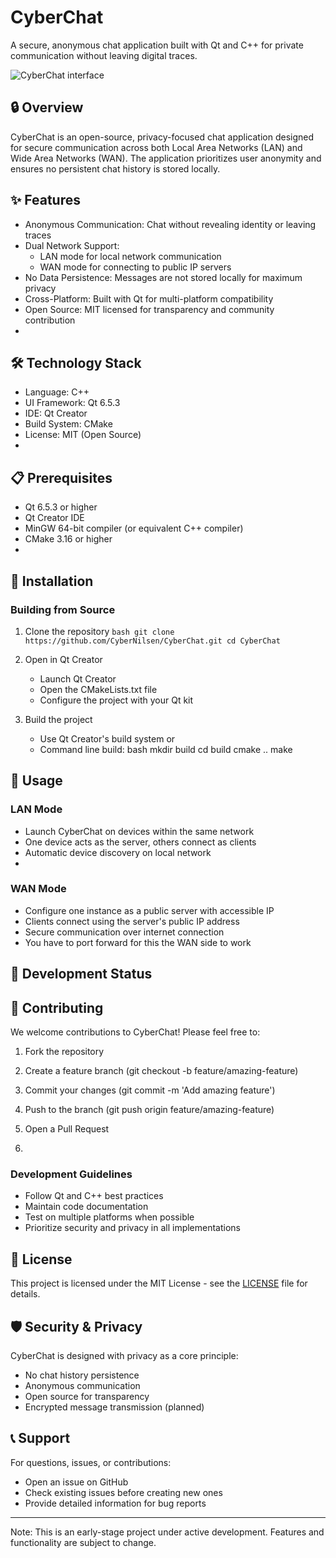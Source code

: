 # CyberChat
A secure, anonymous chat application built with Qt and C++ for private communication without leaving digital traces.

![CyberChat interface](https://github.com/user-attachments/assets/4d6c9d34-ddc8-4199-a083-eeffedfc0160)

## 🔒 Overview
CyberChat is an open-source, privacy-focused chat application designed for secure communication across both Local Area Networks (LAN) and Wide Area Networks (WAN). The application prioritizes user anonymity and ensures no persistent chat history is stored locally.

## ✨ Features
- Anonymous Communication: Chat without revealing identity or leaving traces
- Dual Network Support: 
  - LAN mode for local network communication
  - WAN mode for connecting to public IP servers
- No Data Persistence: Messages are not stored locally for maximum privacy
- Cross-Platform: Built with Qt for multi-platform compatibility
- Open Source: MIT licensed for transparency and community contribution
- 
## 🛠️ Technology Stack
- Language: C++
- UI Framework: Qt 6.5.3
- IDE: Qt Creator
- Build System: CMake
- License: MIT (Open Source)
- 
## 📋 Prerequisites
- Qt 6.5.3 or higher
- Qt Creator IDE
- MinGW 64-bit compiler (or equivalent C++ compiler)
- CMake 3.16 or higher
- 
## 🚀 Installation

### Building from Source
1. Clone the repository
   ``bash
   git clone https://github.com/CyberNilsen/CyberChat.git
   cd CyberChat``
   
2. Open in Qt Creator
   - Launch Qt Creator
   - Open the CMakeLists.txt file
   - Configure the project with your Qt kit
3. Build the project
   - Use Qt Creator's build system or
   - Command line build:
     bash
     mkdir build
     cd build
     cmake ..
     make
     
## 🎯 Usage

### LAN Mode
- Launch CyberChat on devices within the same network
- One device acts as the server, others connect as clients
- Automatic device discovery on local network
- 
### WAN Mode
- Configure one instance as a public server with accessible IP
- Clients connect using the server's public IP address
- Secure communication over internet connection
- You have to port forward for this the WAN side to work
## 🔧 Development Status

## 🤝 Contributing

We welcome contributions to CyberChat! Please feel free to:
1. Fork the repository
2. Create a feature branch (git checkout -b feature/amazing-feature)
3. Commit your changes (git commit -m 'Add amazing feature')
4. Push to the branch (git push origin feature/amazing-feature)
5. Open a Pull Request

6. 
### Development Guidelines
- Follow Qt and C++ best practices
- Maintain code documentation
- Test on multiple platforms when possible
- Prioritize security and privacy in all implementations
  
## 📄 License
This project is licensed under the MIT License - see the [LICENSE](LICENSE) file for details.

## 🛡️ Security & Privacy
CyberChat is designed with privacy as a core principle:
- No chat history persistence
- Anonymous communication
- Open source for transparency
- Encrypted message transmission (planned)
  
## 📞 Support
For questions, issues, or contributions:
- Open an issue on GitHub
- Check existing issues before creating new ones
- Provide detailed information for bug reports
---
Note: This is an early-stage project under active development. Features and functionality are subject to change.
